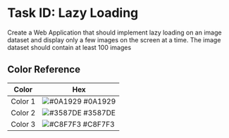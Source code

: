 
# Task ID: Lazy Loading

Create a Web Application that should implement lazy loading on an image dataset and display only a few images on the screen at a time.
The image dataset should contain at least 100 images

## Color Reference

| Color             | Hex                                                                |
| ----------------- | ------------------------------------------------------------------ |
|  Color 1 | ![#0A1929](https://via.placeholder.com/10/0A1929?text=+) #0A1929 |
|  Color 2 | ![#3587DE](https://via.placeholder.com/10/3587DE?text=+) #3587DE |
|  Color 3 | ![#C8F7F3](https://via.placeholder.com/10/C8F7F3?text=+) #C8F7F3 |


